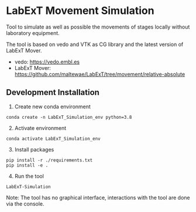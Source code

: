 # LabExT Movement Simulation

Tool to simulate as well as possible the movements of stages locally without laboratory equipment.

The tool is based on vedo and VTK as CG library and the latest version of LabExT Mover.
- vedo: https://vedo.embl.es
- LabExT Mover: https://github.com/maltewae/LabExT/tree/movement/relative-absolute

## Development Installation
1. Create new conda environment
```
conda create -n LabExT_Simulation_env python=3.8
```
2. Activate environment
```
conda activate LabExT_Simulation_env
```
3. Install packages
```
pip install -r ./requirements.txt
pip install -e .
```
4. Run the tool
```
LabExT-Simulation
```
Note: The tool has no graphical interface, interactions with the tool are done via the console.
